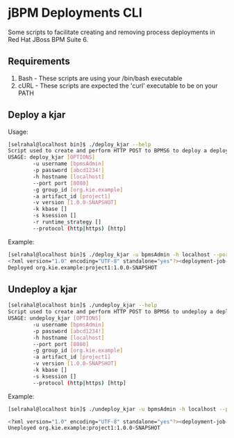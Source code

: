 # jBPM Deployments CLI

Some scripts to facilitate creating and removing process deployments in Red Hat JBoss BPM Suite 6.

## Requirements
1. Bash - These scripts are using your /bin/bash executable
2. cURL - These scripts are expected the 'curl' executable to be on your PATH

## Deploy a kjar

Usage:

```sh
[selrahal@localhost bin]$ ./deploy_kjar --help
Script used to create and perform HTTP POST to BPMS6 to deploy a deployment unit.
USAGE: deploy_kjar [OPTIONS]
        -u username [bpmsAdmin]
        -p password [abcd1234!]
        -h hostname [localhost]
        --port port [8080]
        -g group_id [org.kie.example]
        -a artifact_id [project1]
        -v version [1.0.0-SNAPSHOT]
        -k kbase []
        -s ksession []
        -r runtime_strategy []
        --protocol (http|https) [http]
```

Example:

```sh
[selrahal@localhost bin]$ ./deploy_kjar -u bpmsAdmin -h localhost --port 8080 -g org.kie.example -a project1 -v 1.0.0-SNAPSHOT
<?xml version="1.0" encoding="UTF-8" standalone="yes"?><deployment-job-result><identifier>32</identifier><operation>DEPLOY</operation><deploymentUnit><groupId>org.kie.example</groupId><artifactId>project1</artifactId><version>1.0.0-SNAPSHOT</version><strategy>PER_PROCESS_INSTANCE</strategy><status>ACCEPTED</status></deploymentUnit><success>true</success><explanation>deploy job accepted.</explanation></deployment-job-result>
Deployed org.kie.example:project1:1.0.0-SNAPSHOT
```

## Undeploy a kjar

```sh
[selrahal@localhost bin]$ ./undeploy_kjar --help
Script used to create and perform HTTP POST to BPMS6 to undeploy a deployment unit.
USAGE: undeploy_kjar [OPTIONS]
        -u username [bpmsAdmin]
        -p password [abcd1234!]
        -h hostname [localhost]
        --port port [8080]
        -g group_id [org.kie.example]
        -a artifact_id [project1]
        -v version [1.0.0-SNAPSHOT]
        -k kbase []
        -s ksession []
        --protocol (http|https) [http]
```

Example:

```sh
[selrahal@localhost bin]$ ./undeploy_kjar -u bpmsAdmin -h localhost --port 8080 -g org.kie.example -a project1 -v 1.0.0-SNAPSHOT
```

```sh
<?xml version="1.0" encoding="UTF-8" standalone="yes"?><deployment-job-result><identifier>33</identifier><operation>UNDEPLOY</operation><deploymentUnit><groupId>org.kie.example</groupId><artifactId>project1</artifactId><version>1.0.0-SNAPSHOT</version><strategy>PER_PROCESS_INSTANCE</strategy><status>ACCEPTED</status></deploymentUnit><success>true</success><explanation>undeploy job accepted.</explanation></deployment-job-result>
Uneployed org.kie.example:project1:1.0.0-SNAPSHOT
```

